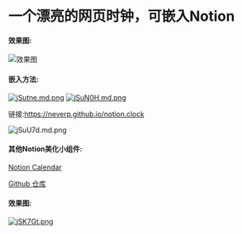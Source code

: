 # 一个漂亮的网页时钟，可嵌入Notion

#### 效果图:

![效果图](https://files.catbox.moe/jz32wt.png)

#### 嵌入方法:

[![jSutne.md.png](https://s1.ax1x.com/2022/06/21/jSutne.md.png)](https://imgtu.com/i/jSutne)
[![jSuN0H.md.png](https://s1.ax1x.com/2022/06/21/jSuN0H.md.png)](https://imgtu.com/i/jSuN0H)

链接:https://neverp.github.io/notion.clock

![jSuU7d.md.png](https://s1.ax1x.com/2022/06/21/jSuU7d.md.png)

#### 其他Notion美化小组件:

[Notion Calendar ](https://calendar-dun.vercel.app/)

[Github 仓库](https://github.com/neverp/calendar)

#### 效果图:

[![jSK7Gt.png](https://s1.ax1x.com/2022/06/21/jSK7Gt.png)](https://imgtu.com/i/jSK7Gt)
